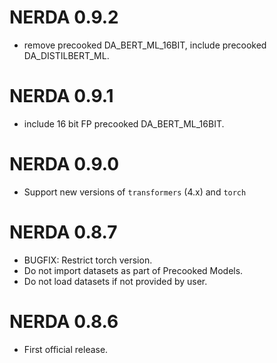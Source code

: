 # NERDA 0.9.2

* remove precooked DA_BERT_ML_16BIT, include precooked DA_DISTILBERT_ML.

# NERDA 0.9.1

* include 16 bit FP precooked DA_BERT_ML_16BIT.

# NERDA 0.9.0

* Support new versions of `transformers` (4.x) and `torch` 

# NERDA 0.8.7

* BUGFIX: Restrict torch version.
* Do not import datasets as part of Precooked Models.
* Do not load datasets if not provided by user.

# NERDA 0.8.6

* First official release.
